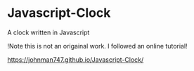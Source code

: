 # Javascript-Clock
A clock written in Javascript 

!Note this is not an origainal work. I followed an online tutorial!

 https://johnman747.github.io/Javascript-Clock/
